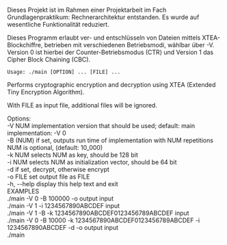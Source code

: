 Dieses Projekt ist im Rahmen einer Projektarbeit im Fach Grundlagenpraktikum: Rechnerarchitektur entstanden. Es wurde auf wesentliche Funktionalität reduziert.  

Dieses Programm erlaubt ver- und entschlüsseln von Dateien mittels XTEA-Blockchiffre, betrieben mit verschiedenen Betriebsmodi, wählbar über -V.  
Version 0 ist hierbei der Counter-Betriebsmodus (CTR) und Version 1 das Cipher Block Chaining (CBC).  
```
Usage: ./main [OPTION] ... [FILE] ...    
```
Performs cryptographic encryption and decryption using XTEA (Extended Tiny Encryption Algorithm).  

With FILE as input file, additional files will be ignored.  

Options:  
-V NUM implementation version that should be used; default: main implementation: -V 0  
-B (NUM) if set, outputs run time of implementation with NUM repetitions  
NUM is optional, (default: 10_000)  
-k NUM selects NUM as key, should be 128 bit  
-i NUM selects NUM as initialization vector, should be 64 bit  
-d if set, decrypt, otherwise encrypt  
-o FILE set output file as FILE  
-h, --help display this help text and exit  
EXAMPLES  
./main -V 0 -B 100000 -o output input  
./main -V 1 -i 1234567890ABCDEF input  
./main -V 1 -B -k 1234567890ABCDEF0123456789ABCDEF input  
./main -V 0 -B 10000 -k 1234567890ABCDEF0123456789ABCDEF -i 1234567890ABCDEF -d -o output input  
./main  
